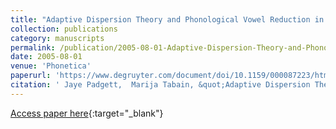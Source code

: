 ```yaml
---
title: "Adaptive Dispersion Theory and Phonological Vowel Reduction in Russian"
collection: publications
category: manuscripts
permalink: /publication/2005-08-01-Adaptive-Dispersion-Theory-and-Phonological-Vowel-Reduction-in-Russian
date: 2005-08-01
venue: 'Phonetica'
paperurl: 'https://www.degruyter.com/document/doi/10.1159/000087223/html'
citation: ' Jaye Padgett,  Marija Tabain, &quot;Adaptive Dispersion Theory and Phonological Vowel Reduction in Russian.&quot; Phonetica, 2005.'
---
```

[Access paper here](https://www.degruyter.com/document/doi/10.1159/000087223/html){:target="_blank"}
